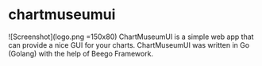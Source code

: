 # chartmuseumui
![Screenshot](logo.png =150x80) 
ChartMuseumUI is a simple web app that can provide a nice GUI for your charts. 
ChartMuseumUI was written in Go (Golang) with the help of Beego Framework.
